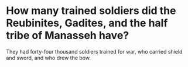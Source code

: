 # How many trained soldiers did the Reubinites, Gadites, and the half tribe of Manasseh have?

They had forty-four thousand soldiers trained for war, who carried shield and sword, and who drew the bow.
